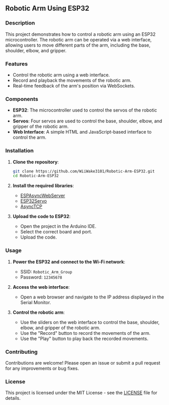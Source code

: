 ## Robotic Arm Using ESP32

### Description

This project demonstrates how to control a robotic arm using an ESP32 microcontroller. The robotic arm can be operated via a web interface, allowing users to move different parts of the arm, including the base, shoulder, elbow, and gripper.

### Features

- Control the robotic arm using a web interface.
- Record and playback the movements of the robotic arm.
- Real-time feedback of the arm's position via WebSockets.

### Components

- **ESP32**: The microcontroller used to control the servos of the robotic arm.
- **Servos**: Four servos are used to control the base, shoulder, elbow, and gripper of the robotic arm.
- **Web Interface**: A simple HTML and JavaScript-based interface to control the arm.

### Installation

1. **Clone the repository**:
    ```sh
    git clone https://github.com/WiiWake3101/Robotic-Arm-ESP32.git
    cd Robotic-Arm-ESP32
    ```

2. **Install the required libraries**:
    - [ESPAsyncWebServer](https://github.com/me-no-dev/ESPAsyncWebServer)
    - [ESP32Servo](https://github.com/jkb-git/ESP32Servo)
    - [AsyncTCP](https://github.com/me-no-dev/AsyncTCP)

3. **Upload the code to ESP32**:
    - Open the project in the Arduino IDE.
    - Select the correct board and port.
    - Upload the code.

### Usage

1. **Power the ESP32 and connect to the Wi-Fi network**:
    - SSID: `Robotic_Arm_Group`
    - Password: `12345678`

2. **Access the web interface**:
    - Open a web browser and navigate to the IP address displayed in the Serial Monitor.

3. **Control the robotic arm**:
    - Use the sliders on the web interface to control the base, shoulder, elbow, and gripper of the robotic arm.
    - Use the "Record" button to record the movements of the arm.
    - Use the "Play" button to play back the recorded movements.

### Contributing

Contributions are welcome! Please open an issue or submit a pull request for any improvements or bug fixes.

### License

This project is licensed under the MIT License - see the [LICENSE](LICENSE) file for details.
